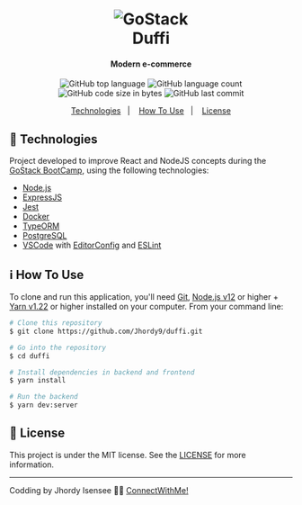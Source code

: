 <h1 align="center">
    <img alt="GoStack" src="https://storage.googleapis.com/golden-wind/bootcamp-gostack/header-desafios.png" />
    <br>
    Duffi
</h1>

<h4 align="center">
  Modern e-commerce
</h4>
<p align="center">
  <img alt="GitHub top language" src="https://img.shields.io/github/languages/top/jhordy9/duffi">

  <img alt="GitHub language count" src="https://img.shields.io/github/languages/count/jhordy9/duffi">

  <img alt="GitHub code size in bytes" src="https://img.shields.io/github/languages/code-size/jhordy9/duffi">

  <img alt="GitHub last commit" src="https://img.shields.io/github/last-commit/jhordy9/duffi">


<p align="center">
  <a href="#rocket-technologies">Technologies</a>&nbsp;&nbsp;&nbsp;|&nbsp;&nbsp;&nbsp;
  <a href="#information_source-how-to-use">How To Use</a>&nbsp;&nbsp;&nbsp;|&nbsp;&nbsp;&nbsp;
  <a href="#memo-license">License</a>
</p>


## :rocket: Technologies

Project developed to improve React and NodeJS concepts during the [GoStack BootCamp](https://rocketseat.com.br/bootcamp), using the following technologies:

-  [Node.js](https://nodejs.org/en/)
-  [ExpressJS](https://expressjs.com/)
-  [Jest](https://jestjs.io/)
-  [Docker](https://www.docker.com/)
-  [TypeORM](https://typeorm.io/)
-  [PostgreSQL](https://www.postgresql.org/)
-  [VSCode][vc] with [EditorConfig][vceditconfig] and [ESLint][vceslint]

## :information_source: How To Use

To clone and run this application, you'll need [Git](https://git-scm.com), [Node.js v12][nodejs] or higher + [Yarn v1.22][yarn] or higher installed on your computer. From your command line:

```bash
# Clone this repository
$ git clone https://github.com/Jhordy9/duffi.git

# Go into the repository
$ cd duffi

# Install dependencies in backend and frontend
$ yarn install

# Run the backend
$ yarn dev:server
```

## :memo: License
This project is under the MIT license. See the [LICENSE](https://github.com/Jhordy9/duffi/blob/master/LICENSE) for more information.

---

Codding by Jhordy Isensee 👨‍💻 [ConnectWithMe!](https://www.linkedin.com/in/jhordyisensee/)

[nodejs]: https://nodejs.org/
[yarn]: https://yarnpkg.com/
[vc]: https://code.visualstudio.com/
[vceditconfig]: https://marketplace.visualstudio.com/items?itemName=EditorConfig.EditorConfig
[vceslint]: https://marketplace.visualstudio.com/items?itemName=dbaeumer.vscode-eslint
[reactnative]: https://reactnative.dev/
[reactjs]: https://reactjs.org/

